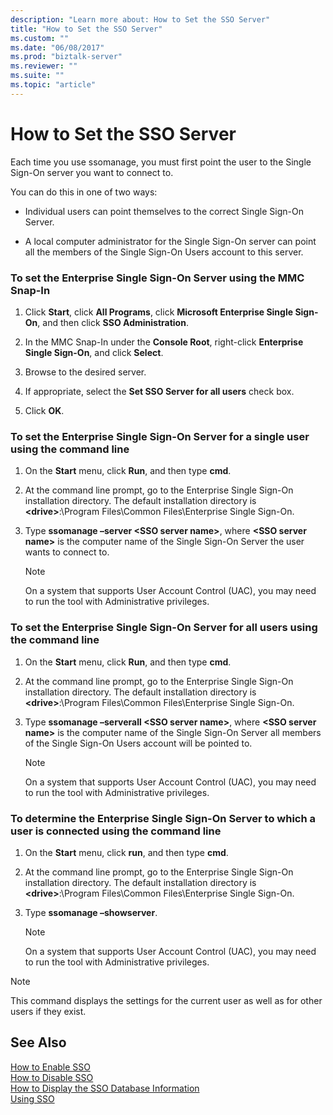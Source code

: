 ```yaml
---
description: "Learn more about: How to Set the SSO Server"
title: "How to Set the SSO Server"
ms.custom: ""
ms.date: "06/08/2017"
ms.prod: "biztalk-server"
ms.reviewer: ""
ms.suite: ""
ms.topic: "article"
---
```

# How to Set the SSO Server
Each time you use ssomanage, you must first point the user to the Single Sign-On server you want to connect to.  
  
 You can do this in one of two ways:  
  
-   Individual users can point themselves to the correct Single Sign-On Server.  
  
-   A local computer administrator for the Single Sign-On server can point all the members of the Single Sign-On Users account to this server.  
  
### To set the Enterprise Single Sign-On Server using the MMC Snap-In  
  
1.  Click **Start**, click **All Programs**, click **Microsoft Enterprise Single Sign-On**, and then click **SSO Administration**.  
  
2.  In the MMC Snap-In under the **Console Root**, right-click **Enterprise Single Sign-On**, and click **Select**.  
  
3.  Browse to the desired server.  
  
4.  If appropriate, select the **Set SSO Server for all users** check box.  
  
5.  Click **OK**.  
  
### To set the Enterprise Single Sign-On Server for a single user using the command line  
  
1.  On the **Start** menu, click **Run**, and then type **cmd**.  
  
2.  At the command line prompt, go to the Enterprise Single Sign-On installation directory. The default installation directory is **\<drive\>**:\Program Files\Common Files\Enterprise Single Sign-On.  
  
3.  Type **ssomanage –server \<SSO server name\>**, where **\<SSO server name\>** is the computer name of the Single Sign-On Server the user wants to connect to.  
  
    > [!NOTE]
    >  On a system that supports User Account Control (UAC), you may need to run the tool with Administrative privileges.  
  
### To set the Enterprise Single Sign-On Server for all users using the command line  
  
1.  On the **Start** menu, click **Run**, and then type **cmd**.  
  
2.  At the command line prompt, go to the Enterprise Single Sign-On installation directory. The default installation directory is **\<drive\>**:\Program Files\Common Files\Enterprise Single Sign-On.  
  
3.  Type **ssomanage –serverall \<SSO server name\>**, where **\<SSO server name\>** is the computer name of the Single Sign-On Server all members of the Single Sign-On Users account will be pointed to.  
  
    > [!NOTE]
    >  On a system that supports User Account Control (UAC), you may need to run the tool with Administrative privileges.  
  
### To determine the Enterprise Single Sign-On Server to which a user is connected using the command line  
  
1.  On the **Start** menu, click **run**, and then type **cmd**.  
  
2.  At the command line prompt, go to the Enterprise Single Sign-On installation directory. The default installation directory is **\<drive\>**:\Program Files\Common Files\Enterprise Single Sign-On.  
  
3.  Type **ssomanage –showserver**.  
  
    > [!NOTE]
    >  On a system that supports User Account Control (UAC), you may need to run the tool with Administrative privileges.  
  
> [!NOTE]
>  This command displays the settings for the current user as well as for other users if they exist.  
  
## See Also  
 [How to Enable SSO](../core/how-to-enable-sso.md)   
 [How to Disable SSO](../core/how-to-disable-sso.md)   
 [How to Display the SSO Database Information](../core/how-to-display-the-sso-database-information.md)   
 [Using SSO](../core/using-sso.md)
